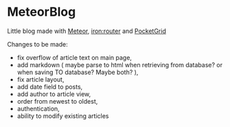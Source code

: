 MeteorBlog
==========

Little blog made with [Meteor](https://github.com/meteor/meteor), [iron:router](https://github.com/EventedMind/iron-router) and [PocketGrid](https://github.com/arnaudleray/pocketgrid)

Changes to be made: 
- fix overflow of article text on main page, 
- add markdown ( maybe parse to html when retrieving from database? or when saving TO database? Maybe both? ), 
- fix article layout,
- add date field to posts, 
- add author to article view, 
- order from newest to oldest, 
- authentication, 
- ability to modify existing articles